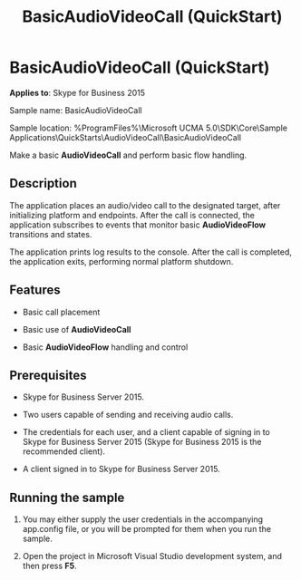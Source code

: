 ﻿---
title: BasicAudioVideoCall (QuickStart)
TOCTitle: BasicAudioVideoCall (QuickStart)
ms:assetid: 062e5bc2-0f8b-4584-8335-f5a88beaf43e
ms:mtpsurl: https://msdn.microsoft.com/en-us/library/Dn466147(v=office.16)
ms:contentKeyID: 65240076
ms.date: 07/27/2015
mtps_version: v=office.16
---

# BasicAudioVideoCall (QuickStart)


**Applies to**: Skype for Business 2015



Sample name: BasicAudioVideoCall

Sample location: %ProgramFiles%\\Microsoft UCMA 5.0\\SDK\\Core\\Sample Applications\\QuickStarts\\AudioVideoCall\\BasicAudioVideoCall

Make a basic **AudioVideoCall** and perform basic flow handling.

## Description

The application places an audio/video call to the designated target, after initializing platform and endpoints. After the call is connected, the application subscribes to events that monitor basic **AudioVideoFlow** transitions and states.

The application prints log results to the console. After the call is completed, the application exits, performing normal platform shutdown.

## Features

  - Basic call placement

  - Basic use of **AudioVideoCall**

  - Basic **AudioVideoFlow** handling and control

## Prerequisites

  - Skype for Business Server 2015.

  - Two users capable of sending and receiving audio calls.

  - The credentials for each user, and a client capable of signing in to Skype for Business Server 2015 (Skype for Business 2015 is the recommended client).

  - A client signed in to Skype for Business Server 2015.

## Running the sample

1.  You may either supply the user credentials in the accompanying app.config file, or you will be prompted for them when you run the sample.

2.  Open the project in Microsoft Visual Studio development system, and then press **F5**.

